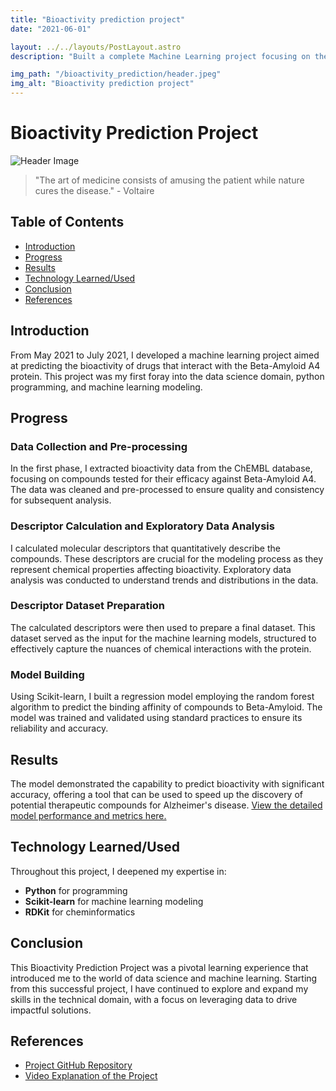 ```yaml
---
title: "Bioactivity prediction project"
date: "2021-06-01"

layout: ../../layouts/PostLayout.astro
description: "Built a complete Machine Learning project focusing on the prediction of chemical binding activity to the Beta-Amyloid protein."

img_path: "/bioactivity_prediction/header.jpeg"
img_alt: "Bioactivity prediction project"
---
```


# Bioactivity Prediction Project

![Header Image](/bioactivity_prediction/start.jpg)

> "The art of medicine consists of amusing the patient while nature cures the disease." - Voltaire

## Table of Contents
- [Introduction](#introduction)
- [Progress](#progress)
- [Results](#results)
- [Technology Learned/Used](#technology-learnedused)
- [Conclusion](#conclusion)
- [References](#references)

## Introduction
From May 2021 to July 2021, I developed a machine learning project aimed at predicting the bioactivity of drugs that interact with the Beta-Amyloid A4 protein. This project was my first foray into the data science domain, python programming, and machine learning modeling.

## Progress
### Data Collection and Pre-processing
In the first phase, I extracted bioactivity data from the ChEMBL database, focusing on compounds tested for their efficacy against Beta-Amyloid A4. The data was cleaned and pre-processed to ensure quality and consistency for subsequent analysis.

### Descriptor Calculation and Exploratory Data Analysis
I calculated molecular descriptors that quantitatively describe the compounds. These descriptors are crucial for the modeling process as they represent chemical properties affecting bioactivity. Exploratory data analysis was conducted to understand trends and distributions in the data.

### Descriptor Dataset Preparation
The calculated descriptors were then used to prepare a final dataset. This dataset served as the input for the machine learning models, structured to effectively capture the nuances of chemical interactions with the protein.

### Model Building
Using Scikit-learn, I built a regression model employing the random forest algorithm to predict the binding affinity of compounds to Beta-Amyloid. The model was trained and validated using standard practices to ensure its reliability and accuracy.

## Results
The model demonstrated the capability to predict bioactivity with significant accuracy, offering a tool that can be used to speed up the discovery of potential therapeutic compounds for Alzheimer's disease. [View the detailed model performance and metrics here.](https://github.com/gromdimon/Bioactivity_prediction_project)

## Technology Learned/Used
Throughout this project, I deepened my expertise in:
- **Python** for programming
- **Scikit-learn** for machine learning modeling
- **RDKit** for cheminformatics

## Conclusion
This Bioactivity Prediction Project was a pivotal learning experience that introduced me to the world of data science and machine learning. Starting from this successful project, I have continued to explore and expand my skills in the technical domain, with a focus on leveraging data to drive impactful solutions.

## References
- [Project GitHub Repository](https://github.com/gromdimon/Bioactivity_prediction_project)
- [Video Explanation of the Project](https://youtu.be/plVLRashaA8?si=e5OniCH9xt-RZr4b)
